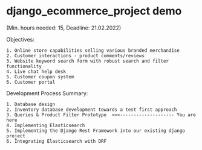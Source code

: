 # django_ecommerce_project demo
(Min. hours needed: 15, Deadline: 21.02.2022)

Objectives:
```
1. Online store capabilities selling various branded merchandise
2. Customer interactions - product comments/reviews
3. Website keyword search form with robust search and filter functionality
4. Live chat help desk
5. Customer coupon system
6. Customer portal
```

Development Process Summary:
```
1. Database design
2. Inventory database development towards a test first approach
3. Queries & Product Filter Prototype  <<<-------------------- You are here
4. Implementing Elasticsearch
5. Implementing the Django Rest Framework into our existing django project
6. Integrating Elasticsearch with DRF
```
